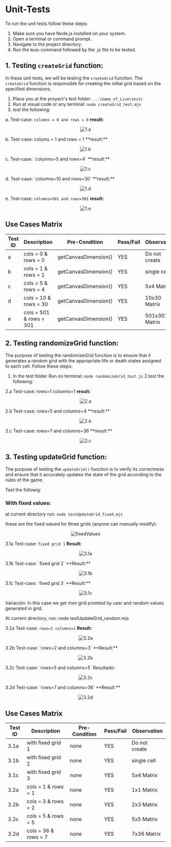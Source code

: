# Unit-Tests

To run the unit tests follow these steps:

1. Make sure you have Node.js installed on your system.
2. Open a terminal or command prompt.
3. Navigate to the project directory.
4. Run the `Node` command followed by the .js file to be tested.


## 1. Testing `createGrid` function:

In these unit tests, we will be testing the `createGrid` function. The `createGrid` function is responsible for creating the initial grid based on the specified dimensions.
1. Place you at the proyect's test folder: `...\Game_of_Live\tests` 
2. Run at visual code or any terminal: `node createGrid_test.mjs`  
3. test the following:

a. Test-case: `columns = 0 and rows = 0`
**result:**

<p align="center">
  <img src="https://github.com/gamurigm/Game_of_Life/blob/main/tests/img/1.a-test.PNG" alt="1.a">
</p>
b. Test-case: colums = 1 and rows = 1
**result:**

<p align="center">
  <img src="https://github.com/gamurigm/Game_of_Life/blob/main/tests/img/1.b-test.PNG" alt="1.b">
</p>
c. Test-case: `columns=5 and rows=4`
**result:**

<p align="center">
  <img src="https://github.com/gamurigm/Game_of_Life/blob/main/tests/img/1.c-test.PNG" alt="1.c">
</p>
d. Test-case: `columns=10 and rows=30`
**result:**

<p align="center">
  <img src="https://github.com/gamurigm/Game_of_Life/blob/main/tests/img/1.d-test.PNG" alt="1.d">
</p>

e. Test-case: `columns=501 and rows=301`
**result:**

<p align="center">
  <img src="https://github.com/gamurigm/Game_of_Life/blob/main/tests/img/1.e-test.PNG" alt="1.e">
</p>

## Use Cases Matrix

| Test ID | Description           | Pre-Condition        | Pass/Fail | Observation  |  
| --------| --------------------- | -------------------- | --------- |--------------|
| a       | cols = 0 & rows = 0   | getCanvasDimension() |   YES     | Do not create |                 
| b       | cols = 1 & rows = 1   | getCanvasDimension() |   YES     | single cell  |             
| c       | cols = 5 & rows = 4   | getCanvasDimension() |   YES     |   5x4 Matrix |                   
| d       | cols = 10 & rows = 30 | getCanvasDimension() |   YES     |  10x30 Matrix |                    
| e       | cols = 501 & rows = 301 | getCanvasDimension() |   YES     | 501x301 Matrix             |         



## 2. Testing randomizeGrid function:
The purpose of testing the randomizeGrid function is to ensure that it generates a random grid with the appropriate life or death states assigned to each cell.
Follow these steps:
1. In the test folder Run on terminal: `node randomizeGrid_test.js`
2.test the following:

2.a Test-case: rows=1 columns=1
**result:**

<p align="center">
  <img src="https://github.com/gamurigm/Game_of_Life/blob/main/tests/img/2.a.PNG" alt="2.a">
</p>
2.b Test-case: rows=5 and columns=4
**result:**

<p align="center">
  <img src="https://github.com/gamurigm/Game_of_Life/blob/main/tests/img/2.b.PNG" alt="2.b">
</p>
2.c Test-case: rows=7 and columns=36
**result:**

<p align="center">
  <img src="https://github.com/gamurigm/Game_of_Life/blob/main/tests/img/2.c.PNG" alt="2.c">
</p>

## 3. Testing updateGrid function:
The purpose of testing the `updateGrid()` function is to verify its correctness and ensure that it accurately updates the state of the grid according to the rules of the game.

Test the followig:

### With fixed values:
at current directory run: `node testUpdateGrid_fixed.mjs`

these are the fixed valued for three grids (anyone can manually modify):

<p align="center">
  <img src="https://github.com/gamurigm/Game_of_Life/blob/main/tests/img/fixedValues.PNG" alt="fixedValues">
</p>

3.1a Test-case: `fixed grid 1`
**Result:**

<p align="center">
  <img src="https://github.com/gamurigm/Game_of_Life/blob/main/tests/img/3.1a.PNG" alt="3.1a">
</p>
3.1b Test-case: `fixed grid 2`
**Result:**

<p align="center">
  <img src="https://github.com/gamurigm/Game_of_Life/blob/main/tests/img/3.1b.PNG" alt="3.1b">
</p>
3.1c Test-case: `fixed grid 3`
**Result:**

<p align="center">
  <img src="https://github.com/gamurigm/Game_of_Life/blob/main/tests/img/3.1c.PNG" alt="3.1c">
</p>
Variación:
In this case we get mxn grid promted by user and random values generated in grid.

At current directory, run: node testUpdateGrid_random.mjs

3.2a Test-case: `rows=1 columns=1`
**Result:**

<p align="center">
  <img src="https://github.com/gamurigm/Game_of_Life/blob/main/tests/img/3.2a.PNG" alt="3.2a">
</p>
3.2b Test-case: `rows=2 and columns=3`
**Result:**

<p align="center">
  <img src="https://github.com/gamurigm/Game_of_Life/blob/main/tests/img/3.2b.PNG" alt="3.2b">
</p>
3.2c Test-case: `rows=5 and columns=5`
Resultado:

<p align="center">
  <img src="https://github.com/gamurigm/Game_of_Life/blob/main/tests/img/3.2c.PNG" alt="3.2c">
</p>
3.2d Test-case: `rows=7 and columns=36`
**Result:**

<p align="center">
  <img src="https://github.com/gamurigm/Game_of_Life/blob/main/tests/img/3.2d.PNG" alt="3.2d">
</p>

## Use Cases Matrix

| Test ID | Description           | Pre-Condition   | Pass/Fail | Observation   |  
| --------| --------------------- | --------------- | --------- |-------------- |
| 3.1a    | with fixed grid 1   | none              |   YES     | Do not create |               
| 3.1b    | with fixed grid 2   | none              |   YES     | single cell   |            
| 3.1c    | with fixed grid 3   | none              |   YES     |   5x4 Matrix  |                   
| 3.2a    | cols = 1 & rows = 1 | none              |   YES     |  1x1 Matrix   |                   
| 3.2b    | cols = 3 & rows = 2 | none              |   YES     | 2x3 Matrix    |                    
| 3.2c    | cols = 5 & rows = 5 | none              |   YES     | 5x5 Matrix    |                   
| 3.2d    | cols = 36 & rows = 7 | none             |   YES     | 7x36 Matrix   |                  

